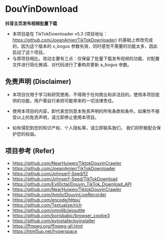 # DouYinDownload

**抖音主页发布视频批量下载**

- 本项目是在 TikTokDownloader v5.3 (项目地址：https://github.com/JoeanAmier/TikTokDownloader) 的基础上修改完成的，因为这个版本的 x_bogus 参数失效，同时感觉不需要的功能太多，因此启动了这个项目。
- 与原项目相比，改动主要有三点：仅保留了批量下载发布视频的功能、对配置文件进行简化微调、对代码进行了重构并更新 a_bogus 参数。

## 免责声明 (Disclaimer)

- 本项目仅用于学习和研究使用，不得用于任何商业和非法目的。使用本项目提供的功能，用户需自行承担可能带来的一切法律责任。

- 使用本项目的内容，即代表您同意本免责声明的所有条款和条件。如果你不接受以上的免责声明，请立即停止使用本项目。

- 如有侵犯到您的知识产权、个人隐私等，请立即联系我们， 我们将积极配合保护您的权益。

## 项目参考 (Refer)

- https://github.com/NearHuiwen/TiktokDouyinCrawler
- https://github.com/JoeanAmier/TikTokDownloader
- https://github.com/Johnserf-Seed/f2
- https://github.com/Johnserf-Seed/TikTokDownload
- https://github.com/Evil0ctal/Douyin_TikTok_Download_API
- https://github.com/NearHuiwen/TiktokDouyinCrawler
- https://github.com/ihmily/DouyinLiveRecorder
- https://github.com/encode/httpx/
- https://github.com/Textualize/rich
- https://github.com/omnilib/aiosqlite
- https://github.com/borisbabic/browser_cookie3
- https://github.com/pyinstaller/pyinstaller
- https://ffmpeg.org/ffmpeg-all.html
- https://html5up.net/hyperspace